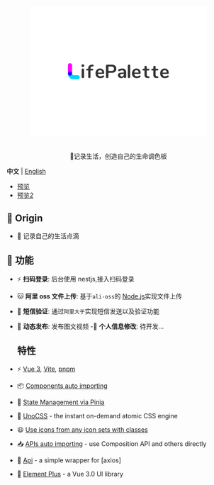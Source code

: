 <p align="center">
  <br>
  <img width="400" src="./src/assets/image/logo/logo.svg" alt="logo of vue-awesome repository">
  <br>
  <br>
</p>

<!-- <h1 align="center">LifePalette</h1> -->
<p align="center">🐻记录生活，创造自己的生命调色板</p>

**中文** | [English](./README.md)

- [预览](https://lifepalette.netlify.app/#/index)
- [预览2](http://47.108.192.147:10086/#/index)

## 🚀 Origin

- 🎈 记录自己的生活点滴

## 🦄 功能

- ⚡ **扫码登录**: 后台使用 nestjs,接入扫码登录
- 🐱 **阿里 oss 文件上传**: 基于`ali-oss`的 [Node.js](https://help.aliyun.com/document_detail/32067.html?spm=a2c4g.32070.0.0.607a55afYXWVU3)实现文件上传
- 🎈 **短信验证**: 通过`阿里大于`实现短信发送以及验证功能
- 🥏 **动态发布**: 发布图文视频
  -🚩 **个人信息修改**: 待开发...
  

  ## 特性

- ⚡️ [Vue 3](https://github.com/vuejs/core), [Vite](https://github.com/vitejs/vite), [pnpm](https://pnpm.io/)

- 📦 [Components auto importing](./src/components)

- 🍍 [State Management via Pinia](https://pinia.vuejs.org/)

- 🎨 [UnoCSS](https://github.com/antfu/unocss) - the instant on-demand atomic CSS engine

- 😃 [Use icons from any icon sets with classes](https://github.com/antfu/unocss/tree/main/packages/preset-icons)

- 📥 [APIs auto importing](https://github.com/antfu/unplugin-auto-import) - use Composition API and others directly

- 🦾 [Api](./src/api) - a simple wrapper for [axios]

- 🎨 [Element Plus](https://element-plus.org/) - a Vue 3.0 UI library

<br>
